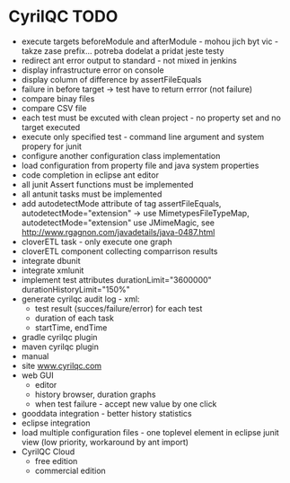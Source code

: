 # CyrilQC TODO
- execute targets beforeModule and afterModule - mohou jich byt vic - takze zase prefix... potreba dodelat a pridat jeste testy
- redirect ant error output to standard - not mixed in jenkins
- display infrastructure error on console
- display column of difference by assertFileEquals
- failure in before target -> test have to return errror (not failure)
- compare binay files
- compare CSV file
- each test must be excuted with clean project - no property set and no target executed
- execute only specified test - command line argument and system propery for junit
- configure another configuration class implementation
- load configuration from property file and java system properties
- code completion in eclipse ant editor
- all junit Assert functions must be implemented
- all antunit tasks must be implemented
- add autodetectMode attribute of tag assertFileEquals, autodetectMode="extension" -> use MimetypesFileTypeMap, autodetectMode="extension" use JMimeMagic, see http://www.rgagnon.com/javadetails/java-0487.html 
- cloverETL task - only execute one graph
- cloverETL component collecting comparrison results
- integrate dbunit
- integrate xmlunit
- implement test attributes durationLimit="3600000" durationHistoryLimit="150%"
- generate cyrilqc audit log - xml:
	- test result (succes/failure/error) for each test
	- duration of each task
	- startTime, endTime
- gradle cyrilqc plugin
- maven cyrilqc plugin
- manual
- site www.cyrilqc.com
- web GUI
	- editor
	- history browser, duration graphs
	- when test failure - accept new value by one click
- gooddata integration - better history statistics
- eclipse integration
- load multiple configuration files - one toplevel element in eclipse junit view (low priority, workaround by ant import)
- CyrilQC Cloud
	- free edition
	- commercial edition
